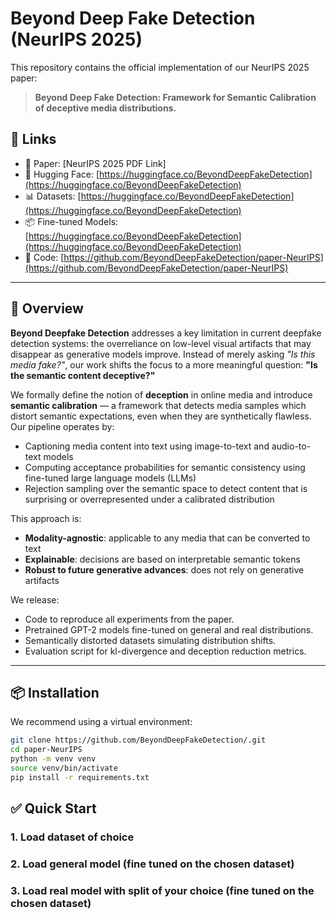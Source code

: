 # Beyond Deep Fake Detection (NeurIPS 2025)

This repository contains the official implementation of our NeurIPS 2025 paper:

> **Beyond Deep Fake Detection: Framework for Semantic Calibration of deceptive media distributions.**

## 🔗 Links

- 📝 Paper: [NeurIPS 2025 PDF Link] <!-- update once available -->
- 🤗 Hugging Face: [https://huggingface.co/BeyondDeepFakeDetection](https://huggingface.co/BeyondDeepFakeDetection)
- 📊 Datasets: [https://huggingface.co/BeyondDeepFakeDetection](https://huggingface.co/BeyondDeepFakeDetection)
- 📦 Fine-tuned Models: [https://huggingface.co/BeyondDeepFakeDetection](https://huggingface.co/BeyondDeepFakeDetection)
- 📁 Code: [https://github.com/BeyondDeepFakeDetection/paper-NeurIPS](https://github.com/BeyondDeepFakeDetection/paper-NeurIPS)

---

## 🧠 Overview

**Beyond Deepfake Detection** addresses a key limitation in current deepfake detection systems: the overreliance on low-level visual artifacts that may disappear as generative models improve. Instead of merely asking *"Is this media fake?"*, our work shifts the focus to a more meaningful question: **"Is the semantic content deceptive?"**

We formally define the notion of **deception** in online media and introduce **semantic calibration** — a framework that detects media samples which distort semantic expectations, even when they are synthetically flawless. Our pipeline operates by:

- Captioning media content into text using image-to-text and audio-to-text models
- Computing acceptance probabilities for semantic consistency using fine-tuned large language models (LLMs)
- Rejection sampling over the semantic space to detect content that is surprising or overrepresented under a calibrated distribution

This approach is:

- **Modality-agnostic**: applicable to any media that can be converted to text  
- **Explainable**: decisions are based on interpretable semantic tokens  
- **Robust to future generative advances**: does not rely on generative artifacts

We release:
- Code to reproduce all experiments from the paper.
- Pretrained GPT-2 models fine-tuned on general and real distributions.
- Semantically distorted datasets simulating distribution shifts.
- Evaluation script for kl-divergence and deception reduction metrics.
---

## 📦 Installation

We recommend using a virtual environment:

```bash
git clone https://github.com/BeyondDeepFakeDetection/.git
cd paper-NeurIPS
python -m venv venv
source venv/bin/activate
pip install -r requirements.txt
```

## ✅ Quick Start

### 1. Load dataset of choice

### 2. Load general model (fine tuned on the chosen dataset)

### 3. Load real model with split of your choice (fine tuned on the chosen dataset)
